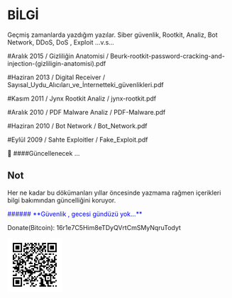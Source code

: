 # BİLGİ

Geçmiş zamanlarda yazdığım yazılar.
Siber güvenlik, Rootkit, Analiz, Bot Network, DDoS, DoS , Exploit ...v.s...



#Aralık 2015 / 
Gizliliğin Anatomisi / 
Beurk-rootkit-password-cracking-and-injection-(gizliligin-anatomisi).pdf


#Haziran 2013 / 
Digital Receiver / 
Sayısal_Uydu_Alıcıları_ve_İnternetteki_güvenlikleri.pdf


#Kasım 2011 / 
Jynx Rootkit Analiz / 
jynx-rootkit.pdf


#Aralık 2010 / 
PDF Malware Analiz / 
PDF-Malware.pdf


#Haziran 2010 / 
Bot Network / 
Bot_Network.pdf


#Eylül 2009 / 
Sahte Exploitler / 
Fake_Exploit.pdf

&#x1F4D9; 
####Güncellenecek ...







## Not

Her ne kadar bu dökümanları yıllar öncesinde yazmama rağmen içerikleri bilgi bakımından güncelliğini koruyor.

<p style='color:blue'>###### **Güvenlik , gecesi gündüzü yok...**</p>


Donate(Bitcoin):
16r1e7C5Him8eTDyQVrtCmSMyNqruTodyt

![](https://github.com/expday/Yazilarim/raw/main/bitcoin-qrcode.png)

